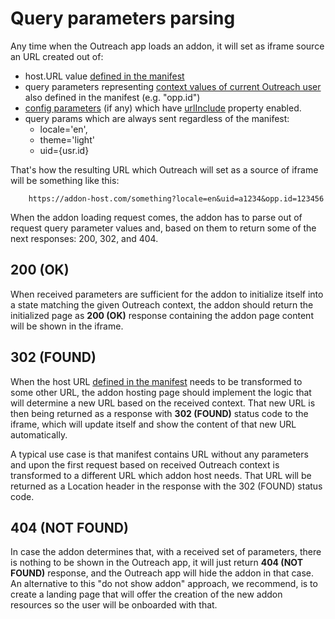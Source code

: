 # Query parameters parsing

Any time when the Outreach app loads an addon, it will set as iframe source an URL created out of:

- host.URL value [defined in the manifest](manifest.md#url)
- query parameters representing [context values of current Outreach user](manifest.md#context) also defined in the manifest (e.g. "opp.id")
- [config parameters](configuration.md) (if any) which have [urlInclude](configuration.md##urlinclude) property enabled.
- query params which are always sent regardless of the manifest:
  - locale='en',
  - theme='light'
  - uid={usr.id}

That's how the resulting URL which Outreach will set as a source of iframe will be something like this:

```http
    https://addon-host.com/something?locale=en&uid=a1234&opp.id=123456
```

When the addon loading request comes, the addon has to parse out of request query parameter values and, based on them to return some of the next responses: 200, 302, and 404.

## 200 (OK)

When received parameters are sufficient for the addon to initialize itself into a state matching the given Outreach context, the addon should return the initialized page as **200 (OK)** response containing the addon page content will be shown in the iframe.

## 302 (FOUND)

When the host URL [defined in the manifest](manifest.md#url) needs to be transformed to some other URL, the addon hosting page should implement the logic that will determine a new URL based on the received context. That new URL is then being returned as a response with **302 (FOUND)** status code to the iframe, which will update itself and show the content of that new URL automatically.

A typical use case is that manifest contains URL without any parameters and upon the first request based on received Outreach context is transformed to a different URL which addon host needs. That URL will be returned as a Location header in the response with the 302 (FOUND) status code.

## 404 (NOT FOUND)

In case the addon determines that, with a received set of parameters, there is nothing to be shown in the Outreach app, it will just return **404 (NOT FOUND)** response, and the Outreach app will hide the addon in that case. 
An alternative to this "do not show addon" approach, we recommend, is to create a landing page that will offer the creation of the new addon resources so the user will be onboarded with that.